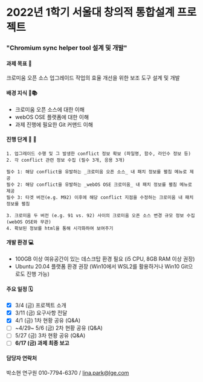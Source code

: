 # 2022년 1학기 서울대 창의적 통합설계 프로젝트

### "Chromium sync helper tool 설계 및 개발"

#### 과제 목표 :round_pushpin:
크로미움 오픈 소스 업그레이드 작업의 효율 개선을 위한 보조 도구 설계 및 개발


#### 배경 지식 📝:books:

- 크로미움 오픈 소스에 대한 이해
- webOS OSE 플랫폼에 대한 이해
- 과제 진행에 필요한 Git 커맨드 이해

#### 진행 단계 :turtle: :muscle:
```
1. 업그레이드 수행 및 그 발생한 conflict 정보 확보 (파일명, 함수, 라인수 정보 등)
2. 각 conflict 관련 정보 수집 (필수 3개, 응용 3개)

필수 1: 해당 conflict을 유발하는 _크로미움 오픈 소스_ 내 패치 정보를 펼침 메뉴로 제공
필수 2: 해당 conflict을 유발하는 _webOS OSE 크로미움_ 내 패치 정보를 펼침 메뉴로 제공
필수 3: 타겟 버전(e.g. M92) 이후에 해당 conflict 지점을 수정하는 크로미움 내 패치 정보를 펼침

3. 크로미움 두 버전 (e.g. 91 vs. 92) 사이의 크로미움 오픈 소스 변경 규모 정보 수집 (webOS OSE와 무관)
4. 확보된 정보를 html을 통해 시각화하여 보여주기
```

#### 개발 환경 :computer:

- 100GB 이상 여유공간이 있는 데스크탑 환경 필요 (i5 CPU, 8GB RAM 이상 권장) 
- Ubuntu 20.04 플랫폼 환경 권장 (Win10에서 WSL2를 활용하거나 Win10 Git으로도 진행 가능)

#### 주요 일정 :spiral_calendar:

- [X] 3/4  (금) 프로젝트 소개
- [X] 3/11 (금) 요구사항 전달
- [X] 4/1  (금) 1차 현황 공유 (Q&A)
- [ ] ~4/29~ 5/6 (금) 2차 현황 공유 (Q&A)
- [ ] 5/27 (금) 3차 현황 공유 (Q&A)
- [ ] **6/17 (금) 과제 최종 보고**

#### 담당자 연락처

박소현 연구원
010-7794-6370 / lina.park@lge.com
